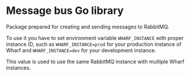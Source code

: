 # Message bus Go library

Package prepared for creating and sending messages to RabbitMQ.

To use it you have to set environment variable `WHARF_INSTANCE` with proper
instance ID, such as `WHARF_INSTANCE=prod` for your production instance of
Wharf and `WHARF_INSTANCE=dev` for your development instance.

This value is used to use the same RabbitMQ instance with multiple Wharf
instances.
